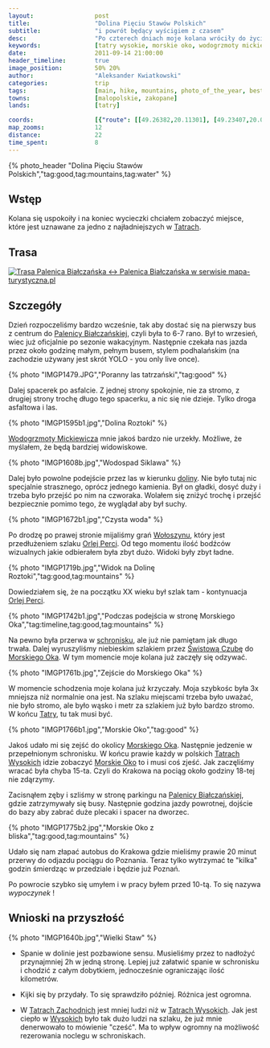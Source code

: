```yaml
---
layout:                 post
title:                  "Dolina Pięciu Stawów Polskich"
subtitle:               "i powrót będący wyścigiem z czasem"
desc:                   "Po czterech dniach moje kolana wróciły do życia. Postanowiliśmy na ostatni dzień dostać się do Doliny Pięciu Stawów Polskich, która jest ponoć najładniejszym miejscem w polskich Tatrach."
keywords:               [tatry wysokie, morskie oko, wodogrzmoty mickiewicza, dolina roztoki, dolina rybiego potoku]
date:                   2011-09-14 21:00:00
header_timeline:        true
image_position:         50% 20%
author:                 "Aleksander Kwiatkowski"
categories:             trip
tags:                   [main, hike, mountains, photo_of_the_year, best]
towns:                  [malopolskie, zakopane]
lands:                  [tatry]

coords:                 [{"route": [[49.26382,20.11301], [49.23407,20.08794], [49.21221,20.04262], [49.21608,20.06674], [49.20116,20.07052], [49.22174,20.09550], [49.23446,20.08726]], "type": "hike"}, {"route": [[49.28462,19.97395], [49.28311,20.01095], [49.28938,20.01807], [49.28647,20.02734], [49.29196,20.07112], [49.28238,20.08802], [49.29526,20.09798], [49.28720,20.11240], [49.27174,20.12055], [49.26351,20.11412]], "type": "bus"}]
map_zooms:              12
distance:               22
time_spent:             8
---
```


[wiki-tatry]:                   https://pl.wikipedia.org/wiki/Tatry
[wiki-palenica-b]:              https://pl.wikipedia.org/wiki/Palenica_Bia%C5%82cza%C5%84ska
[wiki-wodogrzmoty]:             https://pl.wikipedia.org/wiki/Wodogrzmoty_Mickiewicza
[wiki-dolina]:                  https://pl.wikipedia.org/wiki/Dolina_Pi%C4%99ciu_Staw%C3%B3w_Polskich
[wiki-schron-5stawow]:          https://pl.wikipedia.org/wiki/Schronisko_PTTK_w_Dolinie_Pi%C4%99ciu_Staw%C3%B3w_Polskich
[wiki-swistowa]:                https://pl.wikipedia.org/wiki/%C5%9Awistowa_Czuba
[wiki-krzyzne]:                 https://pl.wikipedia.org/wiki/Krzy%C5%BCne
[wiki-woloszyn]:                https://pl.wikipedia.org/wiki/Wo%C5%82oszyn
[wiki-orla-perc]:               https://pl.wikipedia.org/wiki/Orla_Per%C4%87
[wiki-moko]:                    https://pl.wikipedia.org/wiki/Morskie_Oko
[wiki-tatry-wysokie]:           https://pl.wikipedia.org/wiki/Tatry_Wysokie
[wiki-tatry-zachodnie]:         https://pl.wikipedia.org/wiki/Tatry_Zachodnie

{% photo_header "Dolina Pięciu Stawów Polskich","tag:good,tag:mountains,tag:water" %}

Wstęp
-----

Kolana się uspokoiły i na koniec wycieczki chciałem zobaczyć miejsce, które jest uznawane za jedno z najładniejszych w [Tatrach][wiki-tatry].

Trasa
-----

<a href="http://mapa-turystyczna.pl/route/sjf" title="Trasa Palenica Białczańska ↔ Palenica Białczańska w serwisie mapa-turystyczna.pl"><img alt="Trasa Palenica Białczańska ↔ Palenica Białczańska w serwisie mapa-turystyczna.pl" src="http://mapa-turystyczna.pl/images/icon-s.png" /></a>

Szczegóły
---------

Dzień rozpoczeliśmy bardzo wcześnie, tak aby dostać się na pierwszy bus z centrum do [Palenicy Białczańskiej][wiki-palenica-b],
czyli była to 6-7 rano. Był to wrzesień, wiec już oficjalnie po sezonie wakacyjnym.
Następnie czekała nas jazda przez około godzinę małym, pełnym busem, stylem
podhalańskim (na zachodzie używany jest skrót YOLO - you only live once).

{% photo "IMGP1479.JPG","Poranny las tatrzański","tag:good" %}

Dalej spacerek po asfalcie. Z jednej strony spokojnie, nie za stromo, z drugiej strony trochę długo
tego spacerku, a nic się nie dzieje. Tylko droga asfaltowa i las.

{% photo "IMGP1595b1.jpg","Dolina Roztoki" %}

[Wodogrzmoty Mickiewicza][wiki-wodogrzmoty] mnie jakoś bardzo nie urzekły. Możliwe, że myślałem, że będą
bardziej widowiskowe.

{% photo "IMGP1608b.jpg","Wodospad Siklawa" %}

Dalej było
powolne podejście przez las w kierunku [doliny][wiki-dolina]. Nie było tutaj nic specjalnie strasznego, oprócz jednego
kamienia. Był on gładki, dosyć duży i trzeba było przejść po nim na czworaka.
Wolałem się zniżyć trochę i przejść bezpiecznie pomimo tego, że
wyglądał aby był suchy.

{% photo "IMGP1672b1.jpg","Czysta woda" %}

Po drodzę po prawej stronie mijaliśmy grań [Wołoszynu][wiki-woloszyn], który jest przedłużeniem szlaku [Orlej Perci][wiki-orla-perc].
Od tego momentu ilość bodźców wizualnych jakie odbierałem była zbyt dużo. Widoki były zbyt ładne.

{% photo "IMGP1719b.jpg","Widok na Dolinę Roztoki","tag:good,tag:mountains" %}

Dowiedziałem się, że na początku XX wieku był szlak tam - kontynuacja [Orlej Perci][wiki-orla-perc].

{% photo "IMGP1742b1.jpg","Podczas podejścia w stronę Morskiego Oka","tag:timeline,tag:good,tag:mountains" %}

Na pewno była przerwa w [schronisku][wiki-schron-5stawow], ale już nie pamiętam jak
długo trwała. Dalej wyruszyliśmy niebieskim szlakiem przez
[Świstową Czubę][wiki-swistowa] do [Morskiego Oka][wiki-moko]. W tym momencie moje kolana już zaczęły się odzywać.

{% photo "IMGP1761b.jpg","Zejście do Morskiego Oka" %}

W momencie schodzenia moje kolana już krzyczały. Moja szybkośc była 3x mniejsza niż normalnie ona jest.
Na szlaku miejscami trzeba
było uważać, nie było stromo, ale było wąsko i metr za szlakiem już było bardzo stromo.
W końcu [Tatry][wiki-tatry], tu tak musi być.

{% photo "IMGP1766b1.jpg","Morskie Oko","tag:good" %}

Jakoś udało mi się zejść do okolicy [Morskiego Oka][wiki-moko]. Następnie jedzenie w przepełnionym schronisku.
W końcu prawie każdy w polskich [Tatrach Wysokich][wiki-tatry-wysokie] idzie zobaczyć [Morskie Oko][wiki-moko] to i
musi coś zjeść. Jak zaczęliśmy wracać była chyba 15-ta. Czyli do Krakowa na pociąg około
godziny 18-tej nie zdąrzymy.

Zacisnąłem zęby
i szliśmy w stronę parkingu na [Palenicy Białczańskiej][wiki-palenica-b], gdzie zatrzymywały się busy.
Następnie godzina jazdy powrotnej, dojście do bazy aby zabrać duże plecaki i spacer
na dworzec.

{% photo "IMGP1775b2.jpg","Morskie Oko z bliska","tag:good,tag:mountains" %}

Udało się nam złapać autobus do Krakowa gdzie mieliśmy prawie 20 minut przerwy do odjazdu pociągu
do Poznania. Teraz tylko wytrzymać te "kilka" godzin
śmierdząc w przedziale i będzie już Poznań.

Po powrocie szybko się umyłem i w pracy byłem przed 10-tą. To się nazywa *wypoczynek* !



Wnioski na przyszłość
---------------------

{% photo "IMGP1640b.jpg","Wielki Staw" %}

* Spanie w dolinie jest pozbawione sensu. Musieliśmy przez to nadłożyć przynajmniej 2h w jedną stronę. Lepiej już załatwić
  spanie w schronisku i chodzić z całym dobytkiem, jednocześnie ograniczając ilość kilometrów.

* Kijki się by przydały. To się sprawdziło później. Różnica jest ogromna.

* W [Tatrach Zachodnich][wiki-tatry-zachodnie] jest mniej ludzi niż w [Tatrach Wysokich][wiki-tatry-wysokie]. Jak jest ciepło
  w [Wysokich][wiki-tatry-wysokie] było tak dużo ludzi na szlaku,
  że już mnie denerwowało to mówienie "cześć". Ma to wpływ ogromny na możliwość
  rezerowania noclegu w schroniskach.
